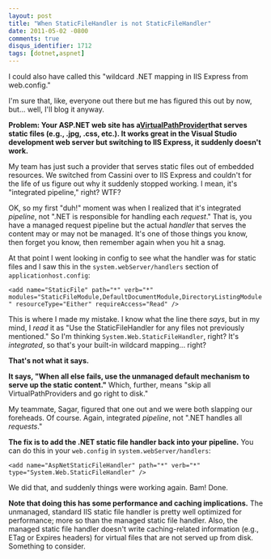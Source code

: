 ```yaml
---
layout: post
title: "When StaticFileHandler is not StaticFileHandler"
date: 2011-05-02 -0800
comments: true
disqus_identifier: 1712
tags: [dotnet,aspnet]
---
```

I could also have called this "wildcard .NET mapping in IIS Express from
web.config."

I'm sure that, like, everyone out there but me has figured this out by
now, but... well, I'll blog it anyway.

**Problem: Your ASP.NET web site has
a**[**VirtualPathProvider**](http://msdn.microsoft.com/en-us/library/system.web.hosting.virtualpathprovider.aspx)**that
serves static files (e.g., .jpg, .css, etc.). It works great in the
Visual Studio development web server but switching to IIS Express, it
suddenly doesn't work.**

My team has just such a provider that serves static files out of
embedded resources. We switched from Cassini over to IIS Express and
couldn't for the life of us figure out why it suddenly stopped working.
I mean, it's "integrated pipeline," right? WTF?

OK, so my first "duh!" moment was when I realized that it's integrated
*pipeline*, not ".NET is responsible for handling each *request*." That
is, you have a managed request pipeline but the actual *handler* that
serves the content may or may not be managed. It's one of those things
you know, then forget you know, then remember again when you hit a snag.

At that point I went looking in config to see what the handler was for
static files and I saw this in the `system.webServer/handlers` section
of `applicationhost.config`:

`<add name="StaticFile" path="*" verb="*" modules="StaticFileModule,DefaultDocumentModule,DirectoryListingModule" resourceType="Either" requireAccess="Read" />`

This is where I made my mistake. I know what the line there *says*, but
in my mind, I *read* it as "Use the StaticFileHandler for any files not
previously mentioned." So I'm thinking `System.Web.StaticFileHandler`,
right? It's *integrated*, so that's your built-in wildcard mapping...
right?

**That's not what it says.**

**It says, "When all else fails, use the unmanaged default mechanism to
serve up the static content."** Which, further, means "skip all
VirtualPathProviders and go right to disk."

My teammate, Sagar, figured that one out and we were both slapping our
foreheads. Of course. Again, integrated *pipeline*, not ".NET handles
all *requests*."

**The fix is to add the .NET static file handler back into your
pipeline.** You can do this in your `web.config` in
`system.webServer/handlers`:

`<add name="AspNetStaticFileHandler" path="*" verb="*" type="System.Web.StaticFileHandler" />`

We did that, and suddenly things were working again. Bam! Done.

**Note that doing this has some performance and caching implications.**
The unmanaged, standard IIS static file handler is pretty well optimized
for performance; more so than the managed static file handler. Also, the
managed static file handler doesn't write caching-related information
(e.g., ETag or Expires headers) for virtual files that are not served up
from disk. Something to consider.
